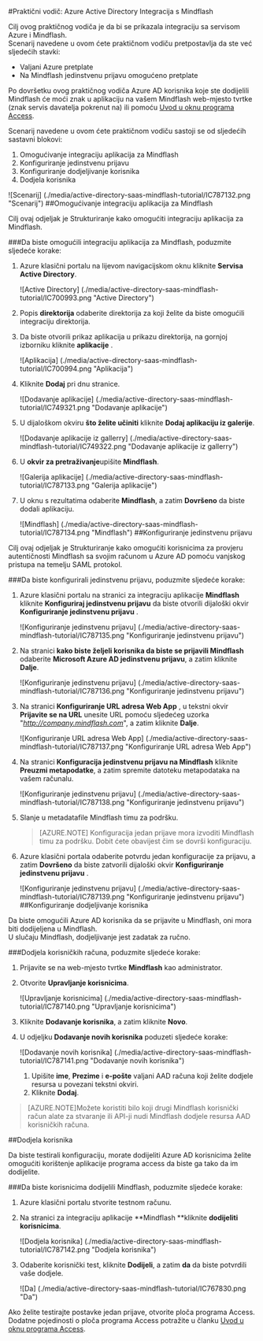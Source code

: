 <properties 
    pageTitle="Praktični vodič: Azure Active Directory Integracija s Mindflash | Microsoft Azure" 
    description="Saznajte kako koristiti Mindflash s Azure Active Directory da biste omogućili jedinstvenu prijavu, automatiziranog dodjele resursa i više!" 
    services="active-directory" 
    authors="jeevansd"  
    documentationCenter="na" 
    manager="femila"/>
<tags 
    ms.service="active-directory" 
    ms.devlang="na" 
    ms.topic="article" 
    ms.tgt_pltfrm="na" 
    ms.workload="identity" 
    ms.date="09/29/2016" 
    ms.author="jeedes" />

#<a name="tutorial-azure-active-directory-integration-with-mindflash"></a>Praktični vodič: Azure Active Directory Integracija s Mindflash
  
Cilj ovog praktičnog vodiča je da bi se prikazala integraciju sa servisom Azure i Mindflash.  
Scenarij navedene u ovom ćete praktičnom vodiču pretpostavlja da ste već sljedećih stavki:

-   Valjani Azure pretplate
-   Na Mindflash jedinstvenu prijavu omogućeno pretplate
  
Po dovršetku ovog praktičnog vodiča Azure AD korisnika koje ste dodijelili Mindflash će moći znak u aplikaciju na vašem Mindflash web-mjesto tvrtke (znak servis davatelja pokrenut na) ili pomoću [Uvod u oknu programa Access](active-directory-saas-access-panel-introduction.md).
  
Scenarij navedene u ovom ćete praktičnom vodiču sastoji se od sljedećih sastavni blokovi:

1.  Omogućivanje integraciju aplikacija za Mindflash
2.  Konfiguriranje jedinstvenu prijavu
3.  Konfiguriranje dodjeljivanje korisnika
4.  Dodjela korisnika

![Scenarij] (./media/active-directory-saas-mindflash-tutorial/IC787132.png "Scenarij")
##<a name="enabling-the-application-integration-for-mindflash"></a>Omogućivanje integraciju aplikacija za Mindflash
  
Cilj ovaj odjeljak je Strukturiranje kako omogućiti integraciju aplikacija za Mindflash.

###<a name="to-enable-the-application-integration-for-mindflash-perform-the-following-steps"></a>Da biste omogućili integraciju aplikacija za Mindflash, poduzmite sljedeće korake:

1.  Azure klasični portalu na lijevom navigacijskom oknu kliknite **Servisa Active Directory**.

    ![Active Directory] (./media/active-directory-saas-mindflash-tutorial/IC700993.png "Active Directory")

2.  Popis **direktorija** odaberite direktorija za koji želite da biste omogućili integraciju direktorija.

3.  Da biste otvorili prikaz aplikacija u prikazu direktorija, na gornjoj izborniku kliknite **aplikacije** .

    ![Aplikacija] (./media/active-directory-saas-mindflash-tutorial/IC700994.png "Aplikacija")

4.  Kliknite **Dodaj** pri dnu stranice.

    ![Dodavanje aplikacije] (./media/active-directory-saas-mindflash-tutorial/IC749321.png "Dodavanje aplikacije")

5.  U dijaloškom okviru **što želite učiniti** kliknite **Dodaj aplikaciju iz galerije**.

    ![Dodavanje aplikacije iz gallerry] (./media/active-directory-saas-mindflash-tutorial/IC749322.png "Dodavanje aplikacije iz gallerry")

6.  U **okvir za pretraživanje**upišite **Mindflash**.

    ![Galerija aplikacije] (./media/active-directory-saas-mindflash-tutorial/IC787133.png "Galerija aplikacije")

7.  U oknu s rezultatima odaberite **Mindflash**, a zatim **Dovršeno** da biste dodali aplikaciju.

    ![Mindflash] (./media/active-directory-saas-mindflash-tutorial/IC787134.png "Mindflash")
##<a name="configuring-single-sign-on"></a>Konfiguriranje jedinstvenu prijavu
  
Cilj ovaj odjeljak je Strukturiranje kako omogućiti korisnicima za provjeru autentičnosti Mindflash sa svojim računom u Azure AD pomoću vanjskog pristupa na temelju SAML protokol.

###<a name="to-configure-single-sign-on-perform-the-following-steps"></a>Da biste konfigurirali jedinstvenu prijavu, poduzmite sljedeće korake:

1.  Azure klasični portalu na stranici za integraciju aplikacije **Mindflash** kliknite **Konfiguriraj jedinstvenu prijavu** da biste otvorili dijaloški okvir **Konfiguriranje jedinstvenu prijavu** .

    ![Konfiguriranje jedinstvenu prijavu] (./media/active-directory-saas-mindflash-tutorial/IC787135.png "Konfiguriranje jedinstvenu prijavu")

2.  Na stranici **kako biste željeli korisnika da biste se prijavili Mindflash** odaberite **Microsoft Azure AD jedinstvenu prijavu**, a zatim kliknite **Dalje**.

    ![Konfiguriranje jedinstvenu prijavu] (./media/active-directory-saas-mindflash-tutorial/IC787136.png "Konfiguriranje jedinstvenu prijavu")

3.  Na stranici **Konfiguriranje URL adresa Web App** , u tekstni okvir **Prijavite se na URL** unesite URL pomoću sljedećeg uzorka "*http://company.mindflash.com*", a zatim kliknite **Dalje**.

    ![Konfiguriranje URL adresa Web App] (./media/active-directory-saas-mindflash-tutorial/IC787137.png "Konfiguriranje URL adresa Web App")

4.  Na stranici **Konfiguracija jedinstvenu prijavu na Mindflash** kliknite **Preuzmi metapodatke**, a zatim spremite datoteku metapodataka na vašem računalu.

    ![Konfiguriranje jedinstvenu prijavu] (./media/active-directory-saas-mindflash-tutorial/IC787138.png "Konfiguriranje jedinstvenu prijavu")

5.  Slanje u metadatafile Mindflash timu za podršku.

    >[AZURE.NOTE] Konfiguracija jedan prijave mora izvoditi Mindflash timu za podršku. Dobit ćete obavijest čim se dovrši konfiguraciju.

6.  Azure klasični portala odaberite potvrdu jedan konfiguracije za prijavu, a zatim **Dovršeno** da biste zatvorili dijaloški okvir **Konfiguriranje jedinstvenu prijavu** .

    ![Konfiguriranje jedinstvenu prijavu] (./media/active-directory-saas-mindflash-tutorial/IC787139.png "Konfiguriranje jedinstvenu prijavu")
##<a name="configuring-user-provisioning"></a>Konfiguriranje dodjeljivanje korisnika
  
Da biste omogućili Azure AD korisnika da se prijavite u Mindflash, oni mora biti dodijeljena u Mindflash.  
U slučaju Mindflash, dodjeljivanje jest zadatak za ručno.

###<a name="to-provision-a-user-accounts-perform-the-following-steps"></a>Dodjela korisničkih računa, poduzmite sljedeće korake:

1.  Prijavite se na web-mjesto tvrtke **Mindflash** kao administrator.

2.  Otvorite **Upravljanje korisnicima**.

    ![Upravljanje korisnicima] (./media/active-directory-saas-mindflash-tutorial/IC787140.png "Upravljanje korisnicima")

3.  Kliknite **Dodavanje korisnika**, a zatim kliknite **Novo**.

4.  U odjeljku **Dodavanje novih korisnika** poduzeti sljedeće korake:

    ![Dodavanje novih korisnika] (./media/active-directory-saas-mindflash-tutorial/IC787141.png "Dodavanje novih korisnika")

    1.  Upišite **ime**, **Prezime** i **e-pošte** valjani AAD računa koji želite dodjele resursa u povezani tekstni okviri.
    2.  Kliknite **Dodaj**.

>[AZURE.NOTE]Možete koristiti bilo koji drugi Mindflash korisnički račun alate za stvaranje ili API-ji nudi Mindflash dodjele resursa AAD korisničkih računa.

##<a name="assigning-users"></a>Dodjela korisnika
  
Da biste testirali konfiguraciju, morate dodijeliti Azure AD korisnicima želite omogućiti korištenje aplikacije programa access da biste ga tako da im dodijelite.

###<a name="to-assign-users-to-mindflash-perform-the-following-steps"></a>Da biste korisnicima dodijelili Mindflash, poduzmite sljedeće korake:

1.  Azure klasični portalu stvorite testnom računu.

2.  Na stranici za integraciju aplikacije **Mindflash **kliknite **dodijeliti korisnicima**.

    ![Dodjela korisnika] (./media/active-directory-saas-mindflash-tutorial/IC787142.png "Dodjela korisnika")

3.  Odaberite korisnički test, kliknite **Dodijeli**, a zatim **da** da biste potvrdili vaše dodjele.

    ![Da] (./media/active-directory-saas-mindflash-tutorial/IC767830.png "Da")
  
Ako želite testirajte postavke jedan prijave, otvorite ploča programa Access. Dodatne pojedinosti o ploča programa Access potražite u članku [Uvod u oknu programa Access](active-directory-saas-access-panel-introduction.md).
